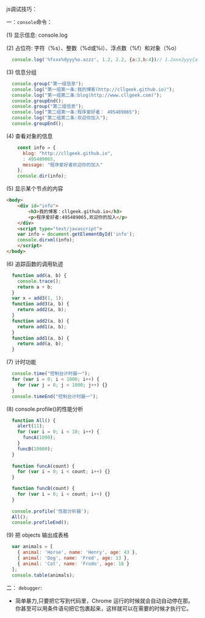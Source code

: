 js调试技巧：

一：`console`命令：

(1) 显示信息: console.log

(2) 占位符: 字符（%s）、整数（%d或%i）、浮点数（%f）和对象（%o）
```javascript
  console.log('%fxxx%dyyy%o.azzz', 1.2, 2.2, {a:3,b:4})// 1.2xxx2yyy{a: 3, b: 4}.azzz
```

(3) 信息分组
```javascript
  console.group("第一组信息");    　　　　
  console.log("第一组第一条:我的博客(http://cllgeek.github.io)");
  console.log("第一组第二条:blog(http://www.cllgeek.com)");
  console.groupEnd();
  console.group("第二组信息");
  console.log("第二组第一条:程序爱好者： 495489065");
  console.log("第二组第二条:欢迎你加入");
  console.groupEnd();
```
(4) 查看对象的信息
```javascript
	const info = {
	  blog: "http://cllgeek.github.io",
	  : 495489065,
	  message: "程序爱好者欢迎你的加入"
	};
	console.dir(info);
```
(5) 显示某个节点的内容
```html
<body>
    <div id="info">
        <h3>我的博客：cllgeek.github.io</h3>
        <p>程序爱好者:495489065,欢迎你的加入</p>
    </div>
    <script type="text/javascript">
    var info = document.getElementById('info');
    console.dirxml(info);
    </script>
</body>
```
(6) 追踪函数的调用轨迹
```javascript
  function add(a, b) {
    console.trace();　　　　
    return a + b;　　
  }　　
  var x = add3(1, 1);　　
  function add3(a, b) {
    return add2(a, b);
  }　　
  function add2(a, b) {
    return add1(a, b);
  }　　
  function add1(a, b) {
    return add(a, b);
  }
```
(7) 计时功能
```javascript
  console.time("控制台计时器一");　　
  for (var i = 0; i < 1000; i++) {　　　　
    for (var j = 0; j < 1000; j++) {}　　
  }　　
  console.timeEnd("控制台计时器一");
```
(8) console.profile()的性能分析
```javascript
  function All() {
    alert(11);　　　　
    for (var i = 0; i < 10; i++) {
      funcA(1000);
    }　　　　
    funcB(10000);　　
  }
　　
  function funcA(count) {　　　　
    for (var i = 0; i < count; i++) {}　　
  }

  function funcB(count) {　　　　
    for (var i = 0; i < count; i++) {}　　
  }
　　
  console.profile('性能分析器');　　
  All();　　
  console.profileEnd();
```
(9) 把 objects 输出成表格
```javascript
  var animals = [
    { animal: 'Horse', name: 'Henry', age: 43 },
    { animal: 'Dog', name: 'Fred', age: 13 },
    { animal: 'Cat', name: 'Frodo', age: 18 }
  ];
  console.table(animals);
```
二： `debugger`:
- 简单暴力,只要把它写到代码里，Chrome 运行的时候就会自动自动停在那。你甚至可以用条件语句把它包裹起来，这样就可以在需要的时候才执行它。
